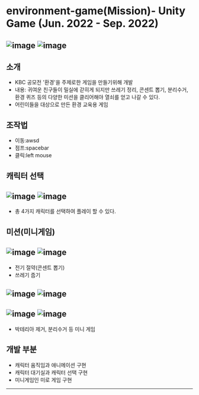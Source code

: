# environment-game(Mission)- Unity Game (Jun. 2022 - Sep. 2022)
![image](https://github.com/ub0329/environment-game/assets/112606772/e86fc6cb-1e14-4426-9b78-39ad9d3e7094)
![image](https://github.com/ub0329/environment-game/assets/112606772/56505af8-650f-4f50-8bd9-cf98dea70d33)
-

## 소개
- KBC 공모전 '환경'을 주제로한 게임을 만들기위해 개발
- 내용: 귀여운 친구들이 밀실에 갇히게 되지만 쓰레기 정리, 콘센트 뽑기, 분리수거, 환경 퀴즈 등의 다양한 미션을 클리어해야 열쇠를 얻고 나갈 수 있다.
- 어린이들을 대상으로 만든 환경 교육용 게임

## 조작법
- 이동:awsd
- 점프:spacebar
- 클릭:left mouse

## 캐릭터 선택
![image](https://github.com/ub0329/environment-game/assets/112606772/27f3aaaa-96b7-4dbf-b662-716f9f2a640f)
![image](https://github.com/ub0329/environment-game/assets/112606772/df8be194-d96a-40c5-ae55-11e1a82cee6c)
-
- 총 4가지 캐릭터를 선택하여 플레이 할 수 있다.

## 미션(미니게임)
![image](https://github.com/ub0329/environment-game/assets/112606772/0dcc93d6-4aac-49f2-92dc-0d17ef5f6a00)
![image](https://github.com/ub0329/environment-game/assets/112606772/07ea9e69-aee5-4690-a38c-5a33d96825a3)
-
- 전기 절약(콘센트 뽑기)
- 쓰레기 줍기

![image](https://github.com/ub0329/environment-game/assets/112606772/68b89000-e166-4508-9001-4ab50040e2c4)
![image](https://github.com/ub0329/environment-game/assets/112606772/89232d08-af9e-48f8-968d-114be55a122a)
-
![image](https://github.com/ub0329/environment-game/assets/112606772/376f3b73-b9da-4246-9d96-b9de80469614)
![image](https://github.com/ub0329/environment-game/assets/112606772/31bc0150-6bed-43e3-9175-8ee9f1fc060b)
-
- 박테리아 제거, 분리수거 등 미니 게임

## 개발 부분
- 캐릭터 움직임과 애니메이션 구현
- 캐릭터 대기실과 캐릭터 선택 구현
- 미니게임인 미로 게임 구현

***











